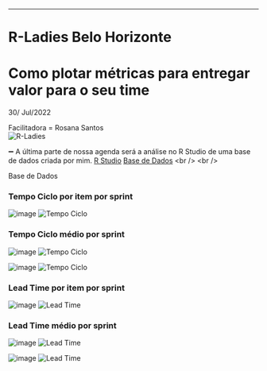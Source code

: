 __________________________________________

# R-Ladies Belo Horizonte
# Como plotar métricas para entregar valor para o seu time
30/ Jul/2022

Facilitadora = Rosana Santos
\
![R-Ladies](https://github.com/RosanaFSS/R-Ladies-BH-Workshop-Metricas/blob/Base-de-dados/Agenda.jpg)

:heavy_minus_sign:  A última parte de nossa agenda será a análise no R Studio de uma base de dados criada por mim.
[R Studio]([https://www.atlassian.com/university](https://www.rstudio.com/))
[Base de Dados]([https://www.atlassian.com/university](https://www.rstudio.com/))
<br />
<br />

Base de Dados

### Tempo Ciclo por item por sprint
![image](https://user-images.githubusercontent.com/53669772/181079088-cf7e59df-7066-45e8-9449-ec3a1c0ce9c4.png)
![Tempo Ciclo](https://github.com/RosanaFSS/R-Ladies-BH-Workshop-Metricas/blob/Base-de-dados/Tempo%20Ciclo.jpg)

### Tempo Ciclo médio por sprint
![image](https://user-images.githubusercontent.com/53669772/181079624-647a0ac2-468e-40b6-820e-11ba2ac66155.png)
![Tempo Ciclo](https://github.com/RosanaFSS/R-Ladies-BH-Workshop-Metricas/blob/Base-de-dados/Tempo%20Ciclo%2C%20geom%20point.jpg)

![image](https://user-images.githubusercontent.com/53669772/181079428-cdc96c4b-03f9-4866-b015-4b2207d3febf.png)
![Tempo Ciclo](https://github.com/RosanaFSS/R-Ladies-BH-Workshop-Metricas/blob/Base-de-dados/Tempo%20Ciclo%2C%20box%20plot.jpg)



### Lead Time por item por sprint
![image](https://user-images.githubusercontent.com/53669772/181079951-4800781a-8f9c-486e-abcf-8b3d912a25ea.png)
![Lead Time](https://github.com/RosanaFSS/R-Ladies-BH-Workshop-Metricas/blob/Base-de-dados/Lead%20Time.jpg)

### Lead Time médio por sprint
![image](https://user-images.githubusercontent.com/53669772/181080076-e970cfe0-a51d-4b01-9dec-c900983dc65b.png)
![Lead Time](https://github.com/RosanaFSS/R-Ladies-BH-Workshop-Metricas/blob/Base-de-dados/Lead%20Time%2C%20geom%20point.jpg)

![image](https://user-images.githubusercontent.com/53669772/181080223-dc5718ed-9404-4bf1-8a21-97aff2840465.png)
![Lead Time](https://github.com/RosanaFSS/R-Ladies-BH-Workshop-Metricas/blob/Base-de-dados/Lead%20Time%2C%20boxplot.jpg)
